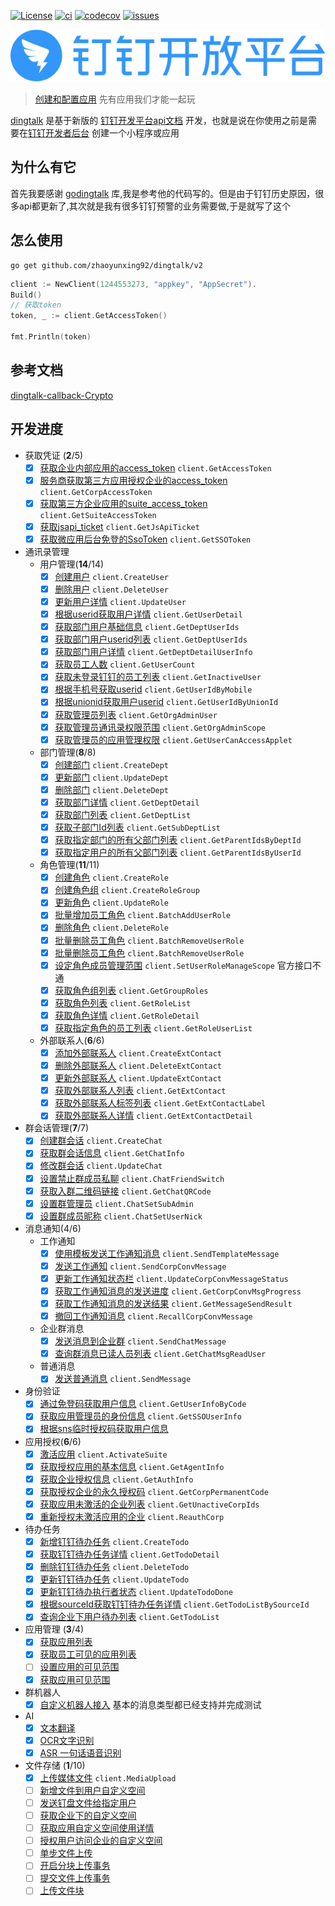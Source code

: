 [![License](http://img.shields.io/:license-apache-brightgreen.svg)](http://www.apache.org/licenses/LICENSE-2.0.html)
[![ci](https://github.com/zhaoyunxing92/dingtalk/actions/workflows/ci.yaml/badge.svg)](https://github.com/zhaoyunxing92/dingtalk/actions)
[![codecov](https://codecov.io/gh/zhaoyunxing92/dingtalk/branch/develop/graph/badge.svg)](https://codecov.io/gh/zhaoyunxing92/dingtalk)
[![issues](https://img.shields.io/bitbucket/issues-raw/zhaoyunxing92/dingtalk.svg?style=popout)](https://github.com/zhaoyunxing92/dingtalk/issues)

![dingtalk](./image/dingtalk.png)

> [创建和配置应用](https://ding-doc.dingtalk.com/document#/org-dev-guide/applicaiton-manangment) 先有应用我们才能一起玩

[dingtalk](https://github.com/zhaoyunxing92/dingtalk/v2) 是基于新版的 [钉钉开发平台api文档](https://developers.dingtalk.com/document/app) 开发，也就是说在你使用之前是需要在[钉钉开发者后台](https://open-dev.dingtalk.com/#/index) 创建一个小程序或应用

## 为什么有它

首先我要感谢 [godingtalk](https://github.com/hugozhu/godingtalk) 库,我是参考他的代码写的。但是由于钉钉历史原因，很多api都更新了,其次就是我有很多钉钉预警的业务需要做,于是就写了这个

## 怎么使用

```shell
go get github.com/zhaoyunxing92/dingtalk/v2
```

```go
client := NewClient(1244553273, "appkey", "AppSecret").
Build()
// 获取token
token, _ := client.GetAccessToken()

fmt.Println(token)
```

## 参考文档

[dingtalk-callback-Crypto](https://github.com/open-dingtalk/dingtalk-callback-Crypto)

## 开发进度

* 获取凭证 (**2**/5)
  - [x] [获取企业内部应用的access_token](https://developers.dingtalk.com/document/app/obtain-orgapp-token) `client.GetAccessToken`
  - [x] [服务商获取第三方应用授权企业的access_token](https://developers.dingtalk.com/document/app/obtains-the-enterprise-authorized-credential) `client.GetCorpAccessToken`
  - [x] [获取第三方企业应用的suite_access_token](https://developers.dingtalk.com/document/app/obtain-application-suite-ticket) `client.GetSuiteAccessToken`
  - [x] [获取jsapi_ticket](https://developers.dingtalk.com/document/app/obtain-jsapi_ticket) `client.GetJsApiTicket`
  - [x] [获取微应用后台免登的SsoToken](https://developers.dingtalk.com/document/app/obtain-the-ssotoken-for-micro-application-background-logon-free) `client.GetSSOToken`

* 通讯录管理
  - 用户管理(**14**/14)
    - [x] [创建用户](https://developers.dingtalk.com/document/app/user-information-creation) `client.CreateUser`
    - [x] [删除用户](https://developers.dingtalk.com/document/app/delete-a-user) `client.DeleteUser`
    - [x] [更新用户详情](https://developers.dingtalk.com/document/app/user-information-update) `client.UpdateUser`
    - [x] [根据userid获取用户详情](https://developers.dingtalk.com/document/app/query-user-details) `client.GetUserDetail`
    - [x] [获取部门用户基础信息](https://developers.dingtalk.com/document/app/queries-the-simple-information-of-a-department-user) `client.GetDeptUserIds`
    - [x] [获取部门用户userid列表](https://developers.dingtalk.com/document/app/query-the-list-of-department-userids) `client.GetDeptUserIds`
    - [x] [获取部门用户详情](https://developers.dingtalk.com/document/app/queries-the-complete-information-of-a-department-user) `client.GetDeptDetailUserInfo`
    - [x] [获取员工人数](https://developers.dingtalk.com/document/app/obtain-the-number-of-employees-v2)  `client.GetUserCount`
    - [x] [获取未登录钉钉的员工列表](https://developers.dingtalk.com/document/app/queries-the-inactive-users-or-active-users-under-an-enterprise)  `client.GetInactiveUser`
    - [x] [根据手机号获取userid](https://developers.dingtalk.com/document/app/query-users-by-phone-number) `client.GetUserIdByMobile`
    - [x] [根据unionid获取用户userid](https://developers.dingtalk.com/document/app/query-a-user-by-the-union-id) `client.GetUserIdByUnionId`
    - [x] [获取管理员列表](https://developers.dingtalk.com/document/app/query-the-administrator-list) `client.GetOrgAdminUser`
    - [x] [获取管理员通讯录权限范围](https://developers.dingtalk.com/document/app/query-permissions-of-the-administrator-address-book) `client.GetOrgAdminScope`
    - [x] [获取管理员的应用管理权限](https://developers.dingtalk.com/document/app/obtains-the-administrator-s-microapplication-management-permission) `client.GetUserCanAccessApplet`

  - 部门管理(**8**/8)
    - [x] [创建部门](https://developers.dingtalk.com/document/app/create-a-department-v2) `client.CreateDept`
    - [x] [更新部门](https://developers.dingtalk.com/document/app/update-a-department-v2) `client.UpdateDept`
    - [x] [删除部门](https://developers.dingtalk.com/document/app/delete-a-department-v2) `client.DeleteDept`
    - [x] [获取部门详情](https://developers.dingtalk.com/document/app/query-department-details0-v2) `client.GetDeptDetail`
    - [x] [获取部门列表](https://developers.dingtalk.com/document/app/obtain-the-department-list-v2) `client.GetDeptList`
    - [x] [获取子部门Id列表](https://developers.dingtalk.com/document/app/obtain-a-sub-department-id-list-v2)  `client.GetSubDeptList`
    - [x] [获取指定部门的所有父部门列表](https://developers.dingtalk.com/document/app/query-the-list-of-all-parent-departments-of-a-department) `client.GetParentIdsByDeptId`
    - [x] [获取指定用户的所有父部门列表](https://developers.dingtalk.com/document/app/queries-the-list-of-all-parent-departments-of-a-user)  `client.GetParentIdsByUserId`

  - 角色管理(**11**/11)
    - [x] [创建角色](https://developers.dingtalk.com/document/app/add-role) `client.CreateRole`
    - [x] [创建角色组](https://developers.dingtalk.com/document/app/add-a-role-group) `client.CreateRoleGroup`
    - [x] [更新角色](https://developers.dingtalk.com/document/app/update-role) `client.UpdateRole`
    - [x] [批量增加员工角色](https://developers.dingtalk.com/document/app/add-role-information-to-employees-in-batches) `client.BatchAddUserRole`
    - [x] [删除角色](https://developers.dingtalk.com/document/app/delete-role-information) `client.DeleteRole`
    - [x] [批量删除员工角色](https://developers.dingtalk.com/document/app/delete-the-color-information-of-employee-corners-in-batches) `client.BatchRemoveUserRole`
    - [x] [批量删除员工角色](https://developers.dingtalk.com/document/app/delete-the-color-information-of-employee-corners-in-batches) `client.BatchRemoveUserRole`
    - [x] [设定角色成员管理范围](https://developers.dingtalk.com/document/app/update-role-member-management-department-scope) `client.SetUserRoleManageScope` 官方接口不通
    - [x] [获取角色组列表](https://developers.dingtalk.com/document/app/obtains-the-role-group-information) `client.GetGroupRoles`
    - [x] [获取角色列表](https://developers.dingtalk.com/document/app/obtains-a-list-of-enterprise-roles) `client.GetRoleList`
    - [x] [获取角色详情](https://developers.dingtalk.com/document/app/queries-role-details) `client.GetRoleDetail`
    - [x] [获取指定角色的员工列表](https://developers.dingtalk.com/document/app/obtain-the-list-of-employees-of-a-role) `client.GetRoleUserList`
  
  - 外部联系人(**6**/6)
    - [x] [添加外部联系人](https://developers.dingtalk.com/document/app/add-enterprise-external-contacts) `client.CreateExtContact`
    - [x] [删除外部联系人](https://developers.dingtalk.com/document/app/delete-external-contact) `client.DeleteExtContact`
    - [x] [更新外部联系人](https://developers.dingtalk.com/document/app/update-enterprise-external-contacts) `client.UpdateExtContact`
    - [x] [获取外部联系人列表](https://developers.dingtalk.com/document/app/obtain-the-external-contact-list) `client.GetExtContact`
    - [x] [获取外部联系人标签列表](https://developers.dingtalk.com/document/app/obtains-a-list-of-external-contact-tags) `client.GetExtContactLabel`
    - [x] [获取外部联系人详情](https://developers.dingtalk.com/document/app/obtains-the-external-contact-details-of-an-enterprise) `client.GetExtContactDetail`

* 群会话管理(**7**/7)
  - [x] [创建群会话](https://developers.dingtalk.com/document/app/create-group-session) `client.CreateChat`
  - [x] [获取群会话信息](https://developers.dingtalk.com/document/app/obtain-a-group-session) `client.GetChatInfo`
  - [x] [修改群会话](https://developers.dingtalk.com/document/app/modify-a-group-session)  `client.UpdateChat`
  - [x] [设置禁止群成员私聊](https://developers.dingtalk.com/document/app/set-private-chat) `client.ChatFriendSwitch`
  - [x] [获取入群二维码链接](https://developers.dingtalk.com/document/app/obtain-a-qr-code-link) `client.GetChatQRCode`
  - [x] [设置群管理员](https://developers.dingtalk.com/document/app/set-chat-admin)  `client.ChatSetSubAdmin`
  - [x] [设置群成员昵称](https://developers.dingtalk.com/document/app/set-a-group-nickname)  `client.ChatSetUserNick`

* 消息通知(4/6)
  - 工作通知
    - [x] [使用模板发送工作通知消息](https://developers.dingtalk.com/document/app/work-notification-templating-send-notification-interface) `client.SendTemplateMessage`
    - [x] [发送工作通知](https://developers.dingtalk.com/document/app/asynchronous-sending-of-enterprise-session-messages) `client.SendCorpConvMessage`
    - [x] [更新工作通知状态栏](https://developers.dingtalk.com/document/app/update-work-notification-status-bar) `client.UpdateCorpConvMessageStatus`
    - [x] [获取工作通知消息的发送进度](https://developers.dingtalk.com/document/app/obtain-the-sending-progress-of-asynchronous-sending-of-enterprise-session) `client.GetCorpConvMsgProgress`
    - [x] [获取工作通知消息的发送结果](https://developers.dingtalk.com/document/app/gets-the-result-of-sending-messages-asynchronously-to-the-enterprise) `client.GetMessageSendResult`
    - [x] [撤回工作通知消息](https://developers.dingtalk.com/document/app/notification-of-work-withdrawal) `client.RecallCorpConvMessage`

  - 企业群消息
    - [x] [发送消息到企业群](https://developers.dingtalk.com/document/app/send-group-messages) `client.SendChatMessage`
    - [x] [查询群消息已读人员列表](https://developers.dingtalk.com/document/app/queries-the-list-of-people-who-have-read-a-group) `client.GetChatMsgReadUser`

  - 普通消息
    - [x] [发送普通消息](https://developers.dingtalk.com/document/app/send-normal-messages) `client.SendMessage`

* 身份验证
  - [x] [通过免登码获取用户信息](https://developers.dingtalk.com/document/app/obtain-the-userid-of-a-user-by-using-the-log-free) `client.GetUserInfoByCode`
  - [x] [获取应用管理员的身份信息](https://developers.dingtalk.com/document/app/exchange-code-for-the-identity-information-of-a-microapplication-administrator) `client.GetSSOUserInfo`
  - [x] [根据sns临时授权码获取用户信息](https://developers.dingtalk.com/document/app/obtain-the-user-information-based-on-the-sns-temporary-authorization)

* 应用授权(**6**/6)
  - [x] [激活应用](https://developers.dingtalk.com/document/app/activate-suite) `client.ActivateSuite`
  - [x] [获取授权应用的基本信息](https://developers.dingtalk.com/document/app/obtains-application-information-of-an-enterprise)  `client.GetAgentInfo`
  - [x] [获取企业授权信息](https://developers.dingtalk.com/document/app/obtains-the-basic-information-of-an-enterprise) `client.GetAuthInfo`
  - [x] [获取授权企业的永久授权码](https://developers.dingtalk.com/document/app/obtain-a-permanent-authorization-code) `client.GetCorpPermanentCode`
  - [x] [获取应用未激活的企业列表](https://developers.dingtalk.com/document/app/obtains-a-list-of-enterprises-whose-applications-are-not-activated) `client.GetUnactiveCorpIds`
  - [x] [重新授权未激活应用的企业](https://developers.dingtalk.com/document/app/re-authorize-enterprises-whose-applications-are-not-activated) `client.ReauthCorp`

* 待办任务
  - [x] [新增钉钉待办任务](https://developers.dingtalk.com/document/app/add-dingtalk-to-do-task) `client.CreateTodo`
  - [x] [获取钉钉待办任务详情](https://developers.dingtalk.com/document/app/obtain-dingtalk-pending-tasks-details) `client.GetTodoDetail`
  - [x] [删除钉钉待办任务](https://developers.dingtalk.com/document/app/delete-dingtalk-to-do-tasks) `client.DeleteTodo`
  - [x] [更新钉钉待办任务](https://developers.dingtalk.com/document/app/update-dingtalk-to-do-tasks) `client.UpdateTodo`
  - [x] [更新钉钉待办执行者状态](https://developers.dingtalk.com/document/app/update-dingtalk-to-do-status) `client.UpdateTodoDone`
  - [x] [根据sourceId获取钉钉待办任务详情](https://developers.dingtalk.com/document/app/you-can-call-this-operation-to-query-the-details-about) `client.GetTodoListBySourceId`
  - [x] [查询企业下用户待办列表](https://developers.dingtalk.com/document/app/query-the-to-do-list-of-enterprise-users) `client.GetTodoList`

* 应用管理 (**3**/4)
  - [x] [获取应用列表](https://ding-doc.dingtalk.com/document#/org-dev-guide/queries-applications)
  - [x] [获取员工可见的应用列表](https://ding-doc.dingtalk.com/document#/org-dev-guide/obtains-the-list-of-applications-visible-to-an-employee)
  - [ ] [设置应用的可见范围](https://ding-doc.dingtalk.com/document#/org-dev-guide/set-the-visible-range-of-the-application)
  - [x] [获取应用可见范围](https://ding-doc.dingtalk.com/document#/org-dev-guide/obtains-the-application-visible-range)

* 群机器人
    - [x] [自定义机器人接入](https://ding-doc.dingtalk.com/document#/org-dev-guide/custom-robot) 基本的消息类型都已经支持并完成测试

* AI
  - [x] [文本翻译](https://ding-doc.dingtalk.com/document#/org-dev-guide/text-translation)
  - [x] [OCR文字识别](https://ding-doc.dingtalk.com/document#/org-dev-guide/ocr)
  - [x] [ASR 一句话语音识别](https://ding-doc.dingtalk.com/document#/org-dev-guide/asr-short-sentence-recognition)

* 文件存储 (**1**/10)
  - [x] [上传媒体文件](https://developers.dingtalk.com/document/app/upload-media-files) `client.MediaUpload`
  - [ ] [新增文件到用户自定义空间](https://ding-doc.dingtalk.com/document#/org-dev-guide/add-file-to-custom-space-2)
  - [ ] [发送钉盘文件给指定用户](https://ding-doc.dingtalk.com/document#/org-dev-guide/sends-a-dingtalk-disk-file-to-a-specified-user)
  - [ ] [获取企业下的自定义空间](https://ding-doc.dingtalk.com/document#/org-dev-guide/obtain-user-space-under-the-enterprise-2)
  - [ ] [获取应用自定义空间使用详情](https://ding-doc.dingtalk.com/document#/org-dev-guide/queries-the-usage-details-of-a-custom-application-space)
  - [ ] [授权用户访问企业的自定义空间](https://ding-doc.dingtalk.com/document#/org-dev-guide/authorize-users-to-access-the-enterprise-s-custom-space)
  - [ ] [单步文件上传](https://ding-doc.dingtalk.com/document#/org-dev-guide/single-step-file-upload)
  - [ ] [开启分块上传事务](https://ding-doc.dingtalk.com/document#/org-dev-guide/enable-multipart-upload-transaction)
  - [ ] [提交文件上传事务](https://ding-doc.dingtalk.com/document#/org-dev-guide/submit-a-file-upload-transaction)
  - [ ] [上传文件块](https://ding-doc.dingtalk.com/document#/org-dev-guide/upload-file-blocks)
